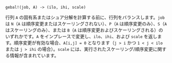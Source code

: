 ```
gebal!(job, A) -> (ilo, ihi, scale)
```

行列 `A` の固有系またはシュア分解を計算する前に、行列をバランスします。`job` は `N`（`A` は順序変更またはスケーリングされない）、`P`（`A` は順序変更のみ）、`S`（`A` はスケーリングのみ）、または `B`（`A` は順序変更およびスケーリングされる）のいずれかです。`A` をインプレースで変更し、`ilo`、`ihi`、および `scale` を返します。順序変更が有効な場合、`A[i,j] = 0` となります（`j > i` かつ `1 < j < ilo` または `j > ihi` の場合）。`scale` には、実行されたスケーリング/順序変更に関する情報が含まれています。
